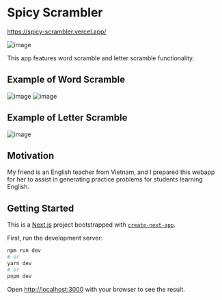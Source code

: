 # Spicy Scrambler 
https://spicy-scrambler.vercel.app/

![image](https://user-images.githubusercontent.com/89943158/227050626-1d3554f3-2b96-429f-b852-7477d372b311.png)

This app features word scramble and letter scramble functionality.

## Example of Word Scramble

![image](https://user-images.githubusercontent.com/89943158/227050799-edb5ed9b-1161-4a88-beca-c50860a2b004.png)
![image](https://user-images.githubusercontent.com/89943158/227051410-9a8a6f32-249b-4459-ad70-e41ff511c03d.png)

## Example of Letter Scramble
![image](https://user-images.githubusercontent.com/89943158/227050971-ff1ff4ea-1a95-4334-8727-434a7f81af65.png)


## Motivation
My friend is an English teacher from Vietnam, and I prepared this webapp for her to assist in generating practice problems for students learning English.


## Getting Started
This is a [Next.js](https://nextjs.org/) project bootstrapped with [`create-next-app`](https://github.com/vercel/next.js/tree/canary/packages/create-next-app).

First, run the development server:

```bash
npm run dev
# or
yarn dev
# or
pnpm dev
```

Open [http://localhost:3000](http://localhost:3000) with your browser to see the result.



